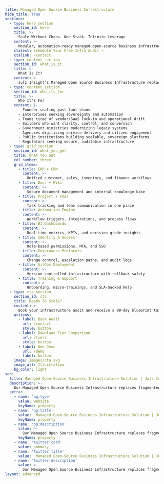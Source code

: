 ```yaml
---
title: Managed Open Source Business Infrastructure
hide_title: true
sections:
  - type: hero_section
    section_id: hero
    title: >-
      Scale Without Chaos. One Stack. Infinite Leverage.
    content: >-
      Modular, automation-ready managed open-source business infrastructure for African founders and scale-ups
    ctatext: Schedule Your Free Infra Audit →
    ctalink: /contact
  - type: content_section
    section_id: what_is_it
    title: >-
      What Is It?
    content: >-
      Julz Insight’s Managed Open Source Business Infrastructure replaces fragmented tools and fragile workflows with a unified, modular system—designed, deployed, and managed for scale.<br>We architect your business backbone using open-source technologies: ERP, CRM, documents, automation, dashboards, and governance—all integrated, secure, and tailored to your growth.
  - type: content_section
    section_id: who_its_for
    title: >-
      Who It's For
    content: |-
      - Founder scaling past tool chaos
      - Enterprises seeking sovereignty and automation
      - Teams tired of vendor/SaaS lock-in and operational drift
      - Builders who want clarity, control, and conversion
      - Government ministries modernizing legacy systems
      - Agencies digitizing service delivery and citizen engagement
      - Public institutions building scalable, sovereign platforms
      - Regulators seeking secure, auditable infrastructure
  - type: grid_section
    section_id: what_you_get
    title: What You Get
    col_number: three
    grid_items:
      - title: ERP + CRM
        content: >-
          Unified customer, sales, inventory, and finance workflows
      - title: Docs + Wiki
        content: >-
          Secure document management and internal knowledge base
      - title: Project + Chat
        content: >-
          Task tracking and team communication in one place
      - title: Automation Engine
        content: >-
          Workflow triggers, integrations, and process flows
      - title: BI Dashboards
        content: >-
          Real-time metrics, KPIs, and decision-grade insights
      - title: Identity & Access
        content: >-
          Role-based permissions, MFA, and SSO
      - title: Governance Protocols
        content: >-
          Change control, escalation paths, and audit logs
      - title: GitOps Deployment
        content: >-
          Version-controlled infrastructure with rollback safety
      - title: Training & Support
        content: >-
          Onboarding, micro-trainings, and SLA-backed help
  - type: cta_section
    section_id: cta
    title: Ready To Scale?
    content: >-
      Book your infrastructure audit and receive a 90-day blueprint tailored to your business.<br>Let’s unify your operations, automate your workflows, and build a system that scales with you.
    actions:
      - label: Book Audit
        url: /contact
        style: button
      - label: Download Tier Comparison
        url: /tiers
        style: button
      - label: See Demo
        url: /demo
        label: button
    image: images/cta.svg
    image_alt: Illustration
    bg_color: light
seo:
  title: Managed Open-Source Business Infrastructure Solution | Julz Insight
  description: >-
    Our Managed Open Source Business Infrastructure replaces fragmented tools and fragile workflows with a unified, modular system—designed, deployed, and managed for scale.
  extra:
    - name: 'og:type'
      value: website
      keyName: property
    - name: 'og:title'
      value:  Managed Open-Source Business Infrastructure Solution | Julz Insight
      keyName: property
    - name: 'og:description'
      value: >-
        Our Managed Open Source Business Infrastructure replaces fragmented tools and fragile workflows with a unified, modular system—designed, deployed, and managed for scale.
      keyName: property
    - name: 'twitter:card'
      value: summary
    - name: 'twitter:title'
      value:  Managed Open-Source Business Infrastructure Solution | Julz Insight
    - name: 'twitter:description'
      value: >-
        Our Managed Open Source Business Infrastructure replaces fragmented tools and fragile workflows with a unified, modular system—designed, deployed, and managed for scale.
layout: advanced
---
```

